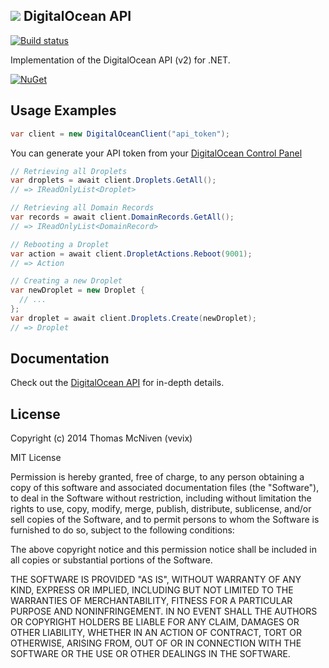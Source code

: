 ## ![](http://i.imgur.com/llqIpX6.png) DigitalOcean API

[![Build status](https://ci.appveyor.com/api/projects/status/1pg7navn073edwdd)](https://ci.appveyor.com/project/vevix/digitalocean-api)

Implementation of the DigitalOcean API (v2) for .NET.

[![NuGet](http://i.imgur.com/M4DTYI4.png)](https://www.nuget.org/packages/DigitalOcean.API)

## Usage Examples

```csharp
var client = new DigitalOceanClient("api_token");
```

You can generate your API token from your [DigitalOcean Control Panel](https://cloud.digitalocean.com/settings/tokens/new)

```csharp
// Retrieving all Droplets
var droplets = await client.Droplets.GetAll();
// => IReadOnlyList<Droplet>
```

```csharp
// Retrieving all Domain Records
var records = await client.DomainRecords.GetAll();
// => IReadOnlyList<DomainRecord>
```

```csharp
// Rebooting a Droplet
var action = await client.DropletActions.Reboot(9001);
// => Action
```

```csharp
// Creating a new Droplet
var newDroplet = new Droplet {
  // ...
};
var droplet = await client.Droplets.Create(newDroplet);
// => Droplet
```

## Documentation

Check out the [DigitalOcean API](https://developers.digitalocean.com/) for in-depth details.

## License

Copyright (c) 2014 Thomas McNiven (vevix)

MIT License

Permission is hereby granted, free of charge, to any person obtaining a copy of this software and associated documentation files (the "Software"), to deal in the Software without restriction, including without limitation the rights to use, copy, modify, merge, publish, distribute, sublicense, and/or sell copies of the Software, and to permit persons to whom the Software is furnished to do so, subject to the following conditions:

The above copyright notice and this permission notice shall be included in all copies or substantial portions of the Software.

THE SOFTWARE IS PROVIDED "AS IS", WITHOUT WARRANTY OF ANY KIND, EXPRESS OR IMPLIED, INCLUDING BUT NOT LIMITED TO THE WARRANTIES OF MERCHANTABILITY, FITNESS FOR A PARTICULAR PURPOSE AND NONINFRINGEMENT. IN NO EVENT SHALL THE AUTHORS OR COPYRIGHT HOLDERS BE LIABLE FOR ANY CLAIM, DAMAGES OR OTHER LIABILITY, WHETHER IN AN ACTION OF CONTRACT, TORT OR OTHERWISE, ARISING FROM, OUT OF OR IN CONNECTION WITH THE SOFTWARE OR THE USE OR OTHER DEALINGS IN THE SOFTWARE.
